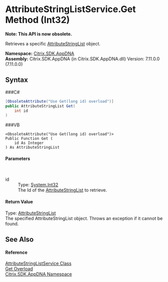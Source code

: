 # AttributeStringListService.Get Method (Int32)
 

**Note: This API is now obsolete.**

Retrieves a specific <a href="T_Citrix_SDK_AppDNA_AttributeStringList">AttributeStringList</a> object.

**Namespace:**&nbsp;<a href="N_Citrix_SDK_AppDNA">Citrix.SDK.AppDNA</a><br />**Assembly:**&nbsp;Citrix.SDK.AppDNA (in Citrix.SDK.AppDNA.dll) Version: 7.11.0.0 (7.11.0.0)

## Syntax

###C#
```csharp
[ObsoleteAttribute("Use Get(long id) overload")]
public AttributeStringList Get(
	int id
)
```

###VB
```vbnet
<ObsoleteAttribute("Use Get(long id) overload")>
Public Function Get ( 
	id As Integer
) As AttributeStringList
```


#### Parameters
&nbsp;<dl><dt>id</dt><dd>Type: <a href="http://msdn2.microsoft.com/en-us/library/td2s409d" target="_blank">System.Int32</a><br />The Id of the <a href="T_Citrix_SDK_AppDNA_AttributeStringList">AttributeStringList</a> to retrieve.</dd></dl>

#### Return Value
Type: <a href="T_Citrix_SDK_AppDNA_AttributeStringList">AttributeStringList</a><br />The specified AttributeStringList object. Throws an exception if it cannot be found.

## See Also


#### Reference
<a href="T_Citrix_SDK_AppDNA_AttributeStringListService">AttributeStringListService Class</a><br /><a href="Overload_Citrix_SDK_AppDNA_AttributeStringListService_Get">Get Overload</a><br /><a href="N_Citrix_SDK_AppDNA">Citrix.SDK.AppDNA Namespace</a><br />